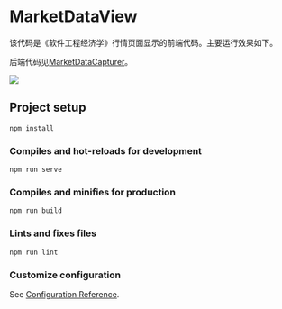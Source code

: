 # MarketDataView

该代码是《软件工程经济学》行情页面显示的前端代码。主要运行效果如下。

后端代码见[MarketDataCapturer](https://github.com/Masterlong-Dragon/MarketDataCapturer)。

<img src="https://i.postimg.cc/Fsywf73Q/c36c32789ece52348033fd47250408a1.png" />

## Project setup
```
npm install
```

### Compiles and hot-reloads for development
```
npm run serve
```

### Compiles and minifies for production
```
npm run build
```

### Lints and fixes files
```
npm run lint
```

### Customize configuration
See [Configuration Reference](https://cli.vuejs.org/config/).
